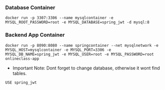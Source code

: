 ### Database Container 

```
docker run -p 3307:3306 --name mysqlcontainer -e MYSQL_ROOT_PASSWORD=root -e MYSQL_DATABASE=spring_jwt -d mysql:8
```

### Backend App Container
```
docker run -p 8090:8080 --name springcontainer --net mysqlnetwork -e MYSQL_HOST=mysqlcontainer -e MYSQL_PORT=3306 -e MYSQL_DB_NAME=spring_jwt -e MYSQL_USER=root -e MYSQL_PASSWORD=root onlineclass-app
```


* Important Note: Dont forget to change database, otherwise it wont find tables.

```
USE spring_jwt
```